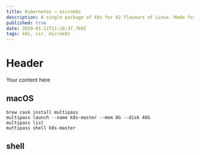```yaml
---
title: Kubernetes → microk8s
description: A single package of k8s for 42 flavours of Linux. Made for developers, and great for edge, IoT and appliances.
published: true
date: 2020-01-11T11:10:37.769Z
tags: k8s, vir, microk8s
---
```


# Header
Your content here


## macOS

```
brew cask install multipass
multipass launch --name k8s-master --mem 8G --disk 40G
multipass list
muttipass shell k8s-master
```


## shell

```

```